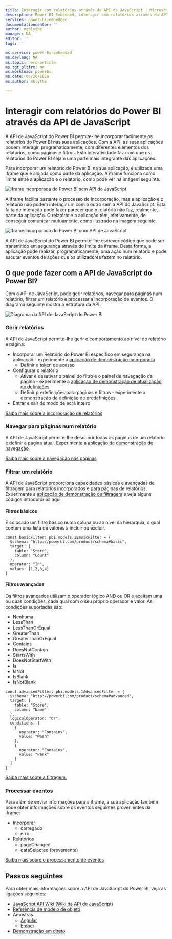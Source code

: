 ```yaml
---
title: Interagir com relatórios através da API de JavaScript | Microsoft Docs
description: Power BI Embedded, interagir com relatórios através da API de JavaScript
services: power-bi-embedded
documentationcenter: ''
author: mgblythe
manager: NA
editor: ''
tags: ''

ms.service: power-bi-embedded
ms.devlang: NA
ms.topic: hero-article
ms.tgt_pltfrm: NA
ms.workload: powerbi
ms.date: 08/26/2016
ms.author: mblythe

---
```

# Interagir com relatórios do Power BI através da API de JavaScript
A API de JavaScript do Power BI permite-lhe incorporar facilmente os relatórios do Power BI nas suas aplicações. Com a API, as suas aplicações podem interagir, programaticamente, com diferentes elementos dos relatórios, como páginas e filtros. Esta interatividade faz com que os relatórios do Power BI sejam uma parte mais integrante das aplicações.

Para incorporar um relatório do Power BI na sua aplicação, é utilizada uma iframe que é alojada como parte da aplicação. A iframe funciona como limite entre a aplicação e o relatório, como pode ver na imagem seguinte. 

![Iframe incorporada do Power BI sem API de JavaScript](media\\powerbi-embedded-interact-with-reports\\powerbi-embedded-interact-report-1.png)

A iframe facilita bastante o processo de incorporação, mas a aplicação e o relatório não podem interagir um com o outro sem a API do JavaScript. Esta falta de interação pode fazer parecer que o relatório não faz, realmente, parte da aplicação. O relatório e a aplicação têm, efetivamente, de conseguir comunicar mutuamente, como ilustrado na imagem seguinte.

![Iframe incorporada do Power BI com API de JavaScript](media\\powerbi-embedded-interact-with-reports\\powerbi-embedded-interact-report-2.png)

A API de JavaScript do Power BI permite-lhe escrever código que pode ser transmitido em segurança através do limite da iframe. Desta forma, a aplicação pode realizar, programaticamente, uma ação num relatório e pode escutar eventos de ações que os utilizadores fazem no relatório.

## O que pode fazer com a API de JavaScript do Power BI?
Com a API de JavaScript, pode gerir relatórios, navegar para páginas num relatório, filtrar um relatório e processar a incorporação de eventos. O diagrama seguinte mostra a estrutura da API.

![Diagrama da API de JavaScript do Power BI](media\\powerbi-embedded-interact-with-reports\\powerbi-embedded-interact-report-3.png)

### Gerir relatórios
A API de JavaScript permite-lhe gerir o comportamento ao nível do relatório e página:

* Incorporar um Relatório do Power BI específico em segurança na aplicação - experimente a [aplicação de demonstração incorporada](http://azure-samples.github.io/powerbi-angular-client/#/scenario1)
  * Definir o token de acesso
* Configurar o relatório
  * Ativar e desativar o painel do filtro e o painel de navegação da página - experimente a [aplicação de demonstração de atualização de definições](http://azure-samples.github.io/powerbi-angular-client/#/scenario6)
  * Definir predefinições para páginas e filtros - experimente a [demonstração de definição de predefinições](http://azure-samples.github.io/powerbi-angular-client/#/scenario5)
* Entrar e sair do modo de ecrã inteiro

[Saiba mais sobre a incorporação de relatórios](https://github.com/Microsoft/PowerBI-JavaScript/wiki/Embedding-Basics)

### Navegar para páginas num relatório
A API de JavaScript permite-lhe descobrir todas as páginas de um relatório e definir a página atual. Experimente a [aplicação de demonstração de navegação](http://azure-samples.github.io/powerbi-angular-client/#/scenario3).

[Saiba mais sobre a navegação nas páginas](https://github.com/Microsoft/PowerBI-JavaScript/wiki/Page-Navigation)

### Filtrar um relatório
A API de JavaScript proporciona capacidades básicas e avançadas de filtragem para relatórios incorporados e para páginas de relatórios. Experimente a [aplicação de demonstração de filtragem](http://azure-samples.github.io/powerbi-angular-client/#/scenario4) e veja alguns códigos introdutórios aqui.  

#### Filtros básicos
É colocado um filtro básico numa coluna ou ao nível da hierarquia, o qual contém uma lista de valores a incluir ou excluir.

```
const basicFilter: pbi.models.IBasicFilter = {
  $schema: "http://powerbi.com/product/schema#basic",
  target: {
    table: "Store",
    column: "Count"
  },
  operator: "In",
  values: [1,2,3,4]
}
```


#### Filtros avançados
Os filtros avançados utilizam o operador lógico AND ou OR e aceitam uma ou duas condições, cada qual com o seu próprio operador e valor. As condições suportadas são:

* Nenhuma
* LessThan
* LessThanOrEqual
* GreaterThan
* GreaterThanOrEqual
* Contains
* DoesNotContain
* StartsWith
* DoesNotStartWith
* Is
* IsNot
* IsBlank
* IsNotBlank

```
const advancedFilter: pbi.models.IAdvancedFilter = {
  $schema: "http://powerbi.com/product/schema#advanced",
  target: {
    table: "Store",
    column: "Name"
  },
  logicalOperator: "Or",
  conditions: [
    {
      operator: "Contains",
      value: "Wash"
    },
    {
      operator: "Contains",
      value: "Park"
    }
  ]
}
```
[Saiba mais sobre a filtragem.](https://github.com/Microsoft/PowerBI-JavaScript/wiki/Filters)

### Processar eventos
Para além de enviar informações para a iframe, a sua aplicação também pode obter informações sobre os eventos seguintes provenientes da iframe:

* Incorporar
  * carregado
  * erro
* Relatórios
  * pageChanged
  * dataSelected (brevemente)

[Saiba mais sobre o processamento de eventos](https://github.com/Microsoft/PowerBI-JavaScript/wiki/Handling-Events)

## Passos seguintes
Para obter mais informações sobre a API de JavaScript do Power BI, veja as ligações seguintes:

* [JavaScript API Wiki (Wiki da API de JavaScript)](https://github.com/Microsoft/PowerBI-JavaScript/wiki)
* [Referência de modelo de objeto](https://microsoft.github.io/powerbi-models/modules/_models_.html)
* Amostras
  * [Angular](http://azure-samples.github.io/powerbi-angular-client)
  * [Ember](https://github.com/Microsoft/powerbi-ember)
* [Demonstração em direto](https://microsoft.github.io/PowerBI-JavaScript/demo/)

<!--HONumber=Sep16_HO3-->


